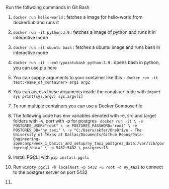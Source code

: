 Run the follwoing commands in Git Bash

1. ```docker run hello-world``` : fetches a image for hello-world from dockerhub and runs it
2. ```docker run -it python:3.9``` : fetches a image of python and runs it in interactive mode
3. ```docker run -it ubuntu bash``` : fetches a ubuntu image and runs bash in interactive mode
4. ```docker run -it --entrypoint=bash python:3.9``` : opens bash in python, you can use pip here
5. You can supply arguments to your container like this - ```docker run -it test:<name_of_container> arg1 arg2```
6. You can access these arguments inside the conatiner code with ```import sys print(sys.argv) sys.argv[i]```
7. To run multiple containers you can use a Docker Compose file
8. The following code has env variables denoted with -e, src and target folders with -v, port with -p for  postgres ```
docker run -it \
  -e POSTGRES_USER="root" \
  -e POSTGRES_PASSWORD="root" \
  -e POSTGRES_DB="ny_taxi" \
  -v "C:/Users/skfar/OneDrive - The University of Texas at Dallas/Documents/Github Repos/Data-Engineering-Zoomcamp/week_1_basics_and_setup/ny_taxi_postgres_data:/var/lib/postgresql/data" \
  -p 5432:5432 \
  postgres:13```


9. Install PGCLI with ```pip install pgcli```
10. Run ```winpty pgcli -h localhost -p 5432 -u root -d ny_taxi``` to connect to the postgres server on port 5432
11. 
